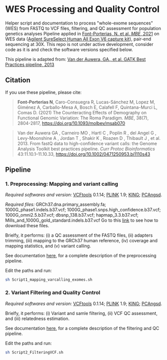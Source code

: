 # WES Processing and Quality Control
Helper script and documentation to process "whole-exome sequences" (WES) from FASTQ to VCF files, filtering, and QC assessment for population genetics analyses
Pipeline applied in [Font-Porterias, N. et al. *MBE*, 2021](https://doi.org/10.1093/molbev/msab070) on  WES data ([Agilent SureSelect Human All Exon V6 capture kit](https://www.agilent.com/cs/library/datasheets/public/SureSelect%20V6%20DataSheet%205991-5572EN.pdf)), pair-end sequencing at 30X. This repo is not under active development, consider code as it is and check the software versions specified below. 

This pipeline is adapted from: [Van der Auwera, GA., et al. GATK Best Practices pipeline, 2013](https://doi.org/10.1002/0471250953.bi1110s43)

## Citation

If you use these pipeline, please cite: 

> **Font-Porterias N**, Caro-Consuegra R, Lucas-Sánchez M, Lopez M, Giménez A, Carballo-Mesa A, Bosch E, Calafell F, Quintana-Murci L, Comas D. (2021) The Counteracting Effects of Demography on Functional Genomic Variation: The Roma Paradigm. *MBE*, 38(7), 2804-2817, https://doi.org/10.1093/molbev/msab070

> Van der Auwera GA , Carneiro MO , Hartl C , Poplin R , del Angel G , Levy-Moonshine A , Jordan T , Shakir K , Roazen D , Thibault J , et al.  2013. From fastQ data to high-confidence variant calls: the Genome Analysis Toolkit best practices pipeline. *Curr Protoc Bioinformatics* 43:11.10.1–11.10.33, https://doi.org/10.1002/0471250953.bi1110s43



## Pipeline
### 1. Preprocessing: Mapping and variant calling
*Required softwares and version:* [VCFtools](http://vcftools.sourceforge.net/) 0.1.14; [PLINK](https://www.cog-genomics.org/plink/1.9/) 1.9; [KING](https://www.kingrelatedness.com/); [PCAngsd](http://www.popgen.dk/software/index.php/PCAngsd).

*Required files:* GRCh37.dna.primary_assembly.fa; 1000G_phase1.indels.b37.vcf; 1000G_phase1.snps.high_confidence.b37.vcf; 1000G_omni2.5.b37.vcf; dbsnp_138.b37.vcf; hapmap_3.3.b37.vcf; Mills_and_1000G_gold_standard.indels.b37.vcf Go to this [link](https://gist.github.com/ShujiaHuang/56fe45439afc208a3fc2e8cf85803cf8) to see how to download these files.

Brielfy, it performs: (i) a QC assessment of the FASTQ files, (ii) adapters trimming, (iii) mapping to the GRCh37 human reference, (iv) coverage and mapping statistics, and (v) variant calling. 

See documentation [here](Documentation/Pipeline1_WES_preprocessing_pipeline.pdf), for a complete description of the preprocessing pipeline. 

Edit the paths and run:
```bash
sh Script1_mapping_varcalling_exomes.sh
```

### 2. Variant Filtering and Quality Control
*Required softwares and version:* [VCFtools](http://vcftools.sourceforge.net/) 0.1.14; [PLINK](https://www.cog-genomics.org/plink/1.9/) 1.9; [KING](https://www.kingrelatedness.com/); [PCAngsd](http://www.popgen.dk/software/index.php/PCAngsd).

Brielfy, it performs: (i) Variant and samle filtering, (ii) VCF QC assessment, and (iii) relatedness estimation. 

See documentation [here](Documentation/Pipeline2.VariantFiltering.pdf), for a complete description of the filtering and QC pipeline. 

Edit the paths and run:
```bash
sh Script2_FilteringVCF.sh
```
